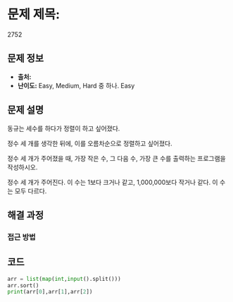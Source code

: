 # 문제 제목: 
2752
## 문제 정보
- **출처:** 
- **난이도:** Easy, Medium, Hard 중 하나.
Easy
## 문제 설명
동규는 세수를 하다가 정렬이 하고 싶어졌다.

정수 세 개를 생각한 뒤에, 이를 오름차순으로 정렬하고 싶어졌다.

정수 세 개가 주어졌을 때, 가장 작은 수, 그 다음 수, 가장 큰 수를 출력하는 프로그램을 작성하시오.

정수 세 개가 주어진다. 이 수는 1보다 크거나 같고, 1,000,000보다 작거나 같다. 이 수는 모두 다르다.

## 해결 과정

### 접근 방법

## 코드
```python
arr = list(map(int,input().split()))
arr.sort()
print(arr[0],arr[1],arr[2])
